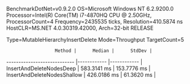BenchmarkDotNet=v0.9.2.0
OS=Microsoft Windows NT 6.2.9200.0
Processor=Intel(R) Core(TM) i7-4870HQ CPU @ 2.50GHz, ProcessorCount=4
Frequency=2435535 ticks, Resolution=410.5874 ns
HostCLR=MS.NET 4.0.30319.42000, Arch=32-bit RELEASE

Type=MutableHierarchyInsertDelete  Mode=Throughput  TargetCount=5  

                      Method |      Median |      StdDev |
---------------------------- |------------ |------------ |
    InsertAndDeleteNodesDeep | 583.3141 ms | 153.7776 ms |
 InsertAndDeleteNodesShallow | 426.0186 ms |  61.3620 ms |
